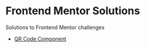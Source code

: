 # Frontend Mentor Solutions
Solutions to Frontend Mentor challenges

- [QR Code Component](https://deepak-parmar.github.io/frontend-mentor-solutions/qr-code-component)
